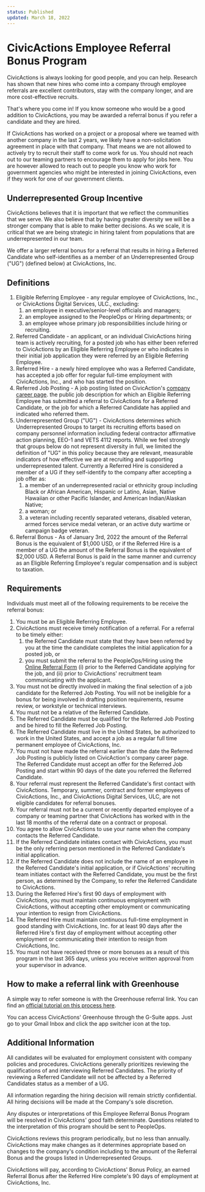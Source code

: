 ```yaml
---
status: Published
updated: March 18, 2022
---
```


# CivicActions Employee Referral Bonus Program

CivicActions is always looking for good people, and you can help. Research has shown that new hires who come into a company through employee referrals are excellent contributors, stay with the company longer, and are more cost-effective recruits.

That's where you come in! If you know someone who would be a good addition to CivicActions, you may be awarded a referral bonus if you refer a candidate and they are hired.

If CivicActions has worked on a project or a proposal where we teamed with another company in the last 2 years, we likely have a non-solicitation agreement in place with that company. That means we are not allowed to actively try to recruit their staff to come work for us. You should not reach out to our teaming partners to encourage them to apply for jobs here. You are however allowed to reach out to people you know who work for government agencies who might be interested in joining CivicActions, even if they work for one of our government clients.

## Underrepresented Group Incentive

CivicActions believes that it is important that we reflect the communities that we serve. We also believe that by having greater diversity we will be a stronger company that is able to make better decisions. As we scale, it is critical that we are being strategic in hiring talent from populations that are underrepresented in our team.

We offer a larger referral bonus for a referral that results in hiring a Referred Candidate who self-identifies as a member of an Underrepresented Group ("UG") (defined below) at CivicActions, Inc.

## Definitions

1. Eligible Referring Employee - any regular employee of CivicActions, Inc., or CivicActions Digital Services, ULC., excluding:
   1. an employee in executive/senior-level officials and managers;
   1. an employee assigned to the PeopleOps or Hiring departments; or
   1. an employee whose primary job responsibilities include hiring or recruiting.
1. Referred Candidate - an applicant, or an individual CivicActions hiring team is actively recruiting, for a posted job who has either been referred to CivicActions by an Eligible Referring Employee or who indicates in their initial job application they were referred by an Eligible Referring Employee.
1. Referred Hire - a newly hired employee who was a Referred Candidate, has accepted a job offer for regular full-time employment with CivicActions, Inc., and who has started the position.
1. Referred Job Posting - A job posting listed on CivicAction's [company career page](https://civicactions.com/careers#open-positions). the public job description for which an Eligible Referring Employee has submitted a referral to CivicActions for a Referred Candidate, or the job for which a Referred Candidate has applied and indicated who referred them.
1. Underrepresented Group ("UG") - CivicActions determines which Underrepresented Groups to target its recruiting efforts based on company personnel information including federal contractor affirmative action planning, EEO-1 and VETS 4112 reports. While we feel strongly that groups below do not represent diversity in full, we limited the definition of "UG" in this policy because they are relevant, measurable indicators of how effective we are at recruiting and supporting underrepresented talent. Currently a Referred Hire is considered a member of a UG if they self-identify to the company after accepting a job offer as:
   1. a member of an underrepresented racial or ethnicity group including Black or African American, Hispanic or Latino, Asian, Native Hawaiian or other Pacific Islander, and American Indian/Alaskan Native;
   1. a woman; or
   1. a veteran including recently separated veterans, disabled veteran, armed forces service medal veteran, or an active duty wartime or campaign badge veteran.
1. Referral Bonus - As of January 3rd, 2022 the amount of the Referral Bonus is the equivalent of $1,000 USD, or if the Referred Hire is a member of a UG the amount of the Referral Bonus is the equivalent of $2,000 USD. A Referral Bonus is paid in the same manner and currency as an Eligible Referring Employee's regular compensation and is subject to taxation.

## Requirements

Individuals must meet all of the following requirements to be receive the referral bonus:

1. You must be an Eligible Referring Employee.
1. CivicActions must receive timely notification of a referral. For a referral to be timely either:
   1. the Referred Candidate must state that they have been referred by you at the time the candidate completes the initial application for a posted job, or
   1. you must submit the referral to the PeopleOps/Hiring using the [Online Referral Form](https://docs.google.com/forms/d/e/1FAIpQLSdjPghk80F5Mla0bF36VH5iZcEDa-NhVYDN2DMxP2sDTERZ8A/viewform) (i) prior to the Referred Candidate applying for the job, and (ii) prior to CivicActions' recruitment team communicating with the applicant.
1. You must not be directly involved in making the final selection of a job candidate for the Referred Job Posting. You will not be ineligible for a bonus for being involved in drafting position requirements, resume review, or workstyle or technical interviews.
1. You must not be a relative of the Referred Candidate.
1. The Referred Candidate must be qualified for the Referred Job Posting and be hired to fill the Referred Job Posting.
1. The Referred Candidate must live in the United States, be authorized to work in the United States, and accept a job as a regular full time permanent employee of CivicActions, Inc.
1. You must not have made the referral earlier than the date the Referred Job Posting is publicly listed on CivicAction's company career page. The Referred Candidate must accept an offer for the Referred Job Posting and start within 90 days of the date you referred the Referred Candidate.
1. Your referral must represent the Referred Candidate's first contact with CivicActions. Temporary, summer, contract and former employees of CivicActions, Inc., and CivicActions Digital Services, ULC, are not eligible candidates for referral bonuses.
1. Your referral must not be a current or recently departed employee of a company or teaming partner that CivicActions has worked with in the last 18 months of the referral date on a contract or proposal.
1. You agree to allow CivicActions to use your name when the company contacts the Referred Candidate.
1. If the Referred Candidate initiates contact with CivicActions, you must be the only referring person mentioned in the Referred Candidate's initial application.
1. If the Referred Candidate does not include the name of an employee in the Referred Candidate's initial application, or if CivicActions' recruiting team initiates contact with the Referred Candidate, you must be the first person, as determined by the Company, to refer the Referred Candidate to CivicActions.
1. During the Referred Hire's first 90 days of employment with CivicActions, you must maintain continuous employment with CivicActions, without accepting other employment or communicating your intention to resign from CivicActions.
1. The Referred Hire must maintain continuous full-time employment in good standing with CivicActions, Inc. for at least 90 days after the Referred Hire's first day of employment without accepting other employment or communicating their intention to resign from CivicActions, Inc.
1. You must not have received three or more bonuses as a result of this program in the last 365 days, unless you receive written approval from your supervisor in advance.

## How to make a referral link with Greenhouse

A simple way to refer someone is with the Greenhouse referral link. You can find an [official tutorial on this process here](https://support.greenhouse.io/hc/en-us/articles/200721674-Generate-my-referrer-link#:~:text=The%20easiest%20way%20to%20generate,the%20link%20to%20your%20clipboard.).

You can access CivicActions' Greenhouse through the G-Suite apps. Just go to your Gmail Inbox and click the app switcher icon at the top.

## Additional Information

All candidates will be evaluated for employment consistent with company policies and procedures. CivicActions generally prioritizes reviewing the qualifications of and interviewing Referred Candidates. The priority of reviewing a Referred Candidate will not be affected by a Referred Candidates status as a member of a UG.

All information regarding the hiring decision will remain strictly confidential. All hiring decisions will be made at the Company's sole discretion.

Any disputes or interpretations of this Employee Referral Bonus Program will be resolved in CivicActions' good faith determinate. Questions related to the interpretation of this program should be sent to PeopleOps.

CivicActions reviews this program periodically, but no less than annually. CivicActions may make changes as it determines appropriate based on changes to the company's condition including to the amount of the Referral Bonus and the groups listed in Underrepresented Groups.

CivicActions will pay, according to CivicActions' Bonus Policy, an earned Referral Bonus after the Referred Hire complete's 90 days of employment at CivicActions, Inc.

